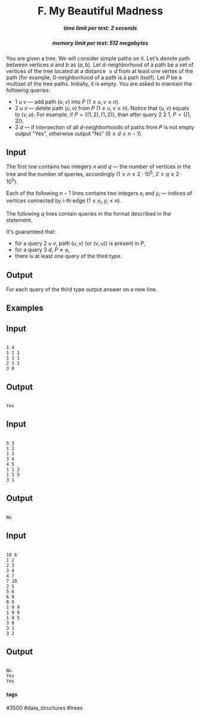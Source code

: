 <h1 style='text-align: center;'> F. My Beautiful Madness</h1>

<h5 style='text-align: center;'>time limit per test: 2 seconds</h5>
<h5 style='text-align: center;'>memory limit per test: 512 megabytes</h5>

You are given a tree. We will consider simple paths on it. Let's denote path between vertices $a$ and $b$ as $(a, b)$. Let $d$-neighborhood of a path be a set of vertices of the tree located at a distance $\leq d$ from at least one vertex of the path (for example, $0$-neighborhood of a path is a path itself). Let $P$ be a multiset of the tree paths. Initially, it is empty. You are asked to maintain the following queries:

* $1$ $u$ $v$ — add path $(u, v)$ into $P$ ($1 \leq u, v \leq n$).
* $2$ $u$ $v$ — delete path $(u, v)$ from $P$ ($1 \leq u, v \leq n$). Notice that $(u, v)$ equals to $(v, u)$. For example, if $P = \{(1, 2), (1, 2)\}$, than after query $2$ $2$ $1$, $P = \{(1, 2)\}$.
* $3$ $d$ — if intersection of all $d$-neighborhoods of paths from $P$ is not empty output "Yes", otherwise output "No" ($0 \leq d \leq n - 1$).
## Input

The first line contains two integers $n$ and $q$ — the number of vertices in the tree and the number of queries, accordingly ($1 \leq n \leq 2 \cdot 10^5$, $2 \leq q \leq 2 \cdot 10^5$).

Each of the following $n - 1$ lines contains two integers $x_i$ and $y_i$ — indices of vertices connected by $i$-th edge ($1 \le x_i, y_i \le n$).

The following $q$ lines contain queries in the format described in the statement.

It's guaranteed that: 

* for a query $2$ $u$ $v$, path $(u, v)$ (or $(v, u)$) is present in $P$,
* for a query $3$ $d$, $P \neq \varnothing$,
* there is at least one query of the third type.
## Output

For each query of the third type output answer on a new line.

## Examples

## Input


```

1 4
1 1 1
1 1 1
2 1 1
3 0

```
## Output


```

Yes

```
## Input


```

5 3
1 2
1 3
3 4
4 5
1 1 2
1 5 5
3 1

```
## Output


```

No

```
## Input


```

10 6
1 2
2 3
3 4
4 7
7 10
2 5
5 6
6 8
8 9
1 9 9
1 9 8
1 8 5
3 0
3 1
3 2

```
## Output


```

No
Yes
Yes

```


#### tags 

#3500 #data_structures #trees 